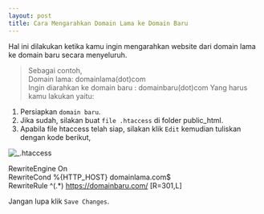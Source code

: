 ```yaml
---
layout: post
title: Cara Mengarahkan Domain Lama ke Domain Baru
---
```

Hal ini dilakukan ketika kamu ingin mengarahkan website dari domain lama ke domain baru secara menyeluruh.
> Sebagai contoh,<br/>
Domain lama: domainlama(dot)com<br/>
Ingin diarahkan ke domain baru : domainbaru(dot)com
Yang harus kamu lakukan yaitu:
1. Persiapkan `domain baru`.
2. Jika sudah, silakan buat `file .htaccess` di folder public_html.
3. Apabila file htaccess telah siap, silakan klik `Edit` kemudian tuliskan dengan kode berikut,

![_.htaccess](https://www.domainesia.com/asset/uploads/2017/05/4-1-920x380.jpg)

RewriteEngine On<br/>
RewriteCond %{HTTP_HOST} domainlama.com$<br/>
RewriteRule ^(.*) https://domainbaru.com/ [R=301,L]

Jangan lupa klik `Save Changes`.
